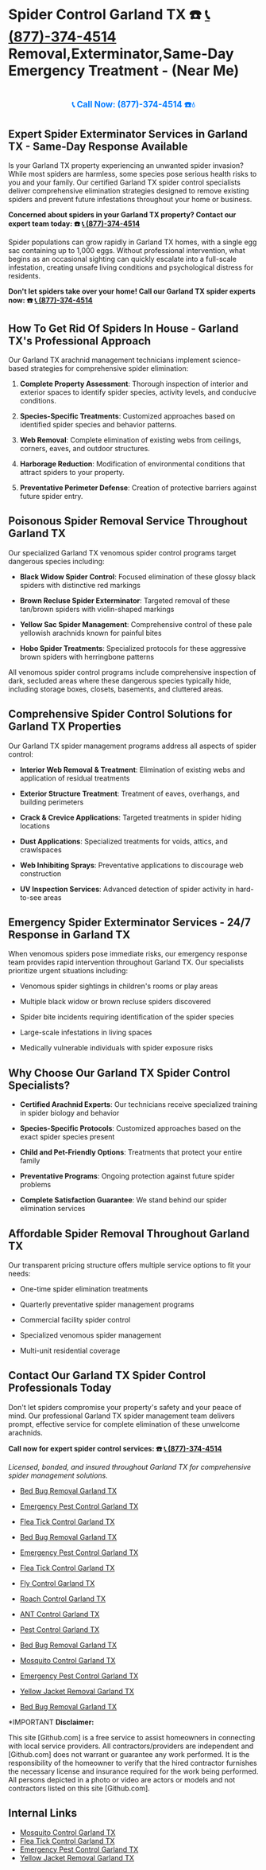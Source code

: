 # Spider Control Garland TX ☎️ [📞 (877)-374-4514](https://pest-control-4514.netlify.app) Removal,Exterminator,Same-Day Emergency Treatment - (Near Me)
# 

<p align="center" style="font-size: 1.2em; font-weight: bold; margin: 20px 0;">
  <a href="https://pest-control-4514.netlify.app" target="_blank" style="color: #007BFF; text-decoration: none;">📞 Call Now: (877)-374-4514 ☎️💧</a>
</p>

## Expert Spider Exterminator Services in Garland TX - Same-Day Response Available

Is your Garland TX property experiencing an unwanted spider invasion? While most spiders are harmless, some species pose serious health risks to you and your family. Our certified Garland TX spider control specialists deliver comprehensive elimination strategies designed to remove existing spiders and prevent future infestations throughout your home or business.

**Concerned about spiders in your Garland TX property? Contact our expert team today: ☎️ [📞 (877)-374-4514](https://pest-control-4514.netlify.app)**

Spider populations can grow rapidly in Garland TX homes, with a single egg sac containing up to 1,000 eggs. Without professional intervention, what begins as an occasional sighting can quickly escalate into a full-scale infestation, creating unsafe living conditions and psychological distress for residents.

**Don't let spiders take over your home! Call our Garland TX spider experts now: ☎️ [📞 (877)-374-4514](https://pest-control-4514.netlify.app)**

## How To Get Rid Of Spiders In House - Garland TX's Professional Approach

Our Garland TX arachnid management technicians implement science-based strategies for comprehensive spider elimination:

1. **Complete Property Assessment**: Thorough inspection of interior and exterior spaces to identify spider species, activity levels, and conducive conditions.

2. **Species-Specific Treatments**: Customized approaches based on identified spider species and behavior patterns.

3. **Web Removal**: Complete elimination of existing webs from ceilings, corners, eaves, and outdoor structures.

4. **Harborage Reduction**: Modification of environmental conditions that attract spiders to your property.

5. **Preventative Perimeter Defense**: Creation of protective barriers against future spider entry.

## Poisonous Spider Removal Service Throughout Garland TX

Our specialized Garland TX venomous spider control programs target dangerous species including:

- **Black Widow Spider Control**: Focused elimination of these glossy black spiders with distinctive red markings

- **Brown Recluse Spider Exterminator**: Targeted removal of these tan/brown spiders with violin-shaped markings

- **Yellow Sac Spider Management**: Comprehensive control of these pale yellowish arachnids known for painful bites

- **Hobo Spider Treatments**: Specialized protocols for these aggressive brown spiders with herringbone patterns

All venomous spider control programs include comprehensive inspection of dark, secluded areas where these dangerous species typically hide, including storage boxes, closets, basements, and cluttered areas.

## Comprehensive Spider Control Solutions for Garland TX Properties

Our Garland TX spider management programs address all aspects of spider control:

- **Interior Web Removal & Treatment**: Elimination of existing webs and application of residual treatments

- **Exterior Structure Treatment**: Treatment of eaves, overhangs, and building perimeters

- **Crack & Crevice Applications**: Targeted treatments in spider hiding locations

- **Dust Applications**: Specialized treatments for voids, attics, and crawlspaces

- **Web Inhibiting Sprays**: Preventative applications to discourage web construction

- **UV Inspection Services**: Advanced detection of spider activity in hard-to-see areas

## Emergency Spider Exterminator Services - 24/7 Response in Garland TX

When venomous spiders pose immediate risks, our emergency response team provides rapid intervention throughout Garland TX. Our specialists prioritize urgent situations including:

- Venomous spider sightings in children's rooms or play areas

- Multiple black widow or brown recluse spiders discovered

- Spider bite incidents requiring identification of the spider species

- Large-scale infestations in living spaces

- Medically vulnerable individuals with spider exposure risks

## Why Choose Our Garland TX Spider Control Specialists?

- **Certified Arachnid Experts**: Our technicians receive specialized training in spider biology and behavior

- **Species-Specific Protocols**: Customized approaches based on the exact spider species present

- **Child and Pet-Friendly Options**: Treatments that protect your entire family

- **Preventative Programs**: Ongoing protection against future spider problems

- **Complete Satisfaction Guarantee**: We stand behind our spider elimination services

## Affordable Spider Removal Throughout Garland TX

Our transparent pricing structure offers multiple service options to fit your needs:

- One-time spider elimination treatments

- Quarterly preventative spider management programs

- Commercial facility spider control

- Specialized venomous spider management

- Multi-unit residential coverage

## Contact Our Garland TX Spider Control Professionals Today

Don't let spiders compromise your property's safety and your peace of mind. Our professional Garland TX spider management team delivers prompt, effective service for complete elimination of these unwelcome arachnids.

**Call now for expert spider control services: ☎️ [📞 (877)-374-4514](https://pest-control-4514.netlify.app)**

*Licensed, bonded, and insured throughout Garland TX for comprehensive spider management solutions.*


- [Bed Bug Removal Garland TX](https://github.com/allyoucaneatsushiin/pest-control/blob/main/Bed-Bug-Removal-Garland-TX-877-374-4514-Exterminator-Same-Day-Emergency-Treatment-Near-Me.md)
- [Emergency Pest Control Garland TX](https://github.com/allyoucaneatsushiin/pest-control/blob/main/Emergency-Pest-Control-Garland-TX-877-374-4514-24-7-Fast-Response-Near-Me.md)
- [Flea Tick Control Garland TX](https://github.com/allyoucaneatsushiin/pest-control/blob/main/Flea-Tick-Control-Garland-TX-877-374-4514-Removal-Exterminator-Same-Day-Emergency-Treatment-Near-Me.md)


- [Bed Bug Removal Garland TX](https://github.com/allyoucaneatsushiin/pest-control/blob/main/Bed-Bug-Removal-Garland-TX-877-374-4514-Exterminator-Same-Day-Emergency-Treatment-Near-Me.md)
- [Emergency Pest Control Garland TX](https://github.com/allyoucaneatsushiin/pest-control/blob/main/Emergency-Pest-Control-Garland-TX-877-374-4514-24-7-Fast-Response-Near-Me.md)
- [Flea Tick Control Garland TX](https://github.com/allyoucaneatsushiin/pest-control/blob/main/Flea-Tick-Control-Garland-TX-877-374-4514-Removal-Exterminator-Same-Day-Emergency-Treatment-Near-Me.md)


- [Fly Control Garland TX](https://github.com/allyoucaneatsushiin/pest-control/blob/main/Fly-Control-Garland-TX-877-374-4514-Prevention-Same-Day-Emergency-Treatment-Near-Me.md)
- [Roach Control Garland TX](https://github.com/allyoucaneatsushiin/pest-control/blob/main/Roach-Control-Garland-TX-877-374-4514-Removal-Exterminator-Same-Day-Emergency-Treatment-Near-Me.md)
- [ANT Control Garland TX](https://github.com/allyoucaneatsushiin/pest-control/blob/main/ANT-Control-Garland-TX-877-374-4514-Prevention-Extermination-Same-Day-Emergency-Treatment-Near-Me.md)


- [Pest Control Garland TX](https://github.com/allyoucaneatsushiin/pest-control/blob/main/Pest-Control-Garland-TX-877-374-4514-Exterminator-Same-Day-Emergency-Treatment-Near-Me.md)
- [Bed Bug Removal Garland TX](https://github.com/allyoucaneatsushiin/pest-control/blob/main/Bed-Bug-Removal-Garland-TX-877-374-4514-Exterminator-Same-Day-Emergency-Treatment-Near-Me.md)
- [Mosquito Control Garland TX](https://github.com/allyoucaneatsushiin/pest-control/blob/main/Mosquito-Control-Garland-TX-877-374-4514-Exterminator-Same-Day-Emergency-Treatment-Near-Me.md)


- [Emergency Pest Control Garland TX](https://github.com/allyoucaneatsushiin/pest-control/blob/main/Emergency-Pest-Control-Garland-TX-877-374-4514-24-7-Fast-Response-Near-Me.md)
- [Yellow Jacket Removal Garland TX](https://github.com/allyoucaneatsushiin/pest-control/blob/main/Yellow-Jacket-Removal-Garland-TX-877-374-4514-Exterminator-Same-Day-Emergency-Treatment-Near-Me.md)
- [Bed Bug Removal Garland TX](https://github.com/allyoucaneatsushiin/pest-control/blob/main/Bed-Bug-Removal-Garland-TX-877-374-4514-Exterminator-Same-Day-Emergency-Treatment-Near-Me.md)


*IMPORTANT **Disclaimer:**  

This site [Github.com] is a free service to assist homeowners in connecting with local service providers. All contractors/providers are independent and [Github.com] does not warrant or guarantee any work performed. It is the responsibility of the homeowner to verify that the hired contractor furnishes the necessary license and insurance required for the work being performed. All persons depicted in a photo or video are actors or models and not contractors listed on this site [Github.com].


## Internal Links
- [Mosquito Control Garland TX](https://github.com/allyoucaneatsushiin/pest-control/blob/main/Mosquito-Control-Garland-TX-877-374-4514-Exterminator-Same-Day-Emergency-Treatment-Near-Me.md)
- [Flea Tick Control Garland TX](https://github.com/allyoucaneatsushiin/pest-control/blob/main/Flea-Tick-Control-Garland-TX-877-374-4514-Removal-Exterminator-Same-Day-Emergency-Treatment-Near-Me.md)
- [Emergency Pest Control Garland TX](https://github.com/allyoucaneatsushiin/pest-control/blob/main/Emergency-Pest-Control-Garland-TX-877-374-4514-24-7-Fast-Response-Near-Me.md)
- [Yellow Jacket Removal Garland TX](https://github.com/allyoucaneatsushiin/pest-control/blob/main/Yellow-Jacket-Removal-Garland-TX-877-374-4514-Exterminator-Same-Day-Emergency-Treatment-Near-Me.md)
